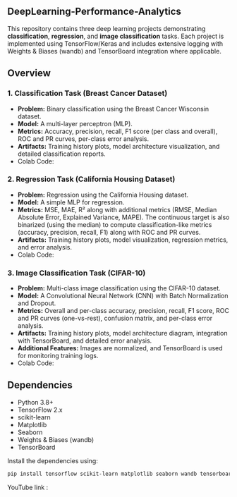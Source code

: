 ## DeepLearning-Performance-Analytics

This repository contains three deep learning projects demonstrating **classification**, **regression**, and **image classification** tasks. Each project is implemented using TensorFlow/Keras and includes extensive logging with Weights & Biases (wandb) and TensorBoard integration where applicable.

## Overview

### 1. Classification Task (Breast Cancer Dataset)
- **Problem:** Binary classification using the Breast Cancer Wisconsin dataset.
- **Model:** A multi-layer perceptron (MLP).
- **Metrics:** Accuracy, precision, recall, F1 score (per class and overall), ROC and PR curves, per-class error analysis.
- **Artifacts:** Training history plots, model architecture visualization, and detailed classification reports.
- Colab Code:

### 2. Regression Task (California Housing Dataset)
- **Problem:** Regression using the California Housing dataset.
- **Model:** A simple MLP for regression.
- **Metrics:** MSE, MAE, R² along with additional metrics (RMSE, Median Absolute Error, Explained Variance, MAPE). The continuous target is also binarized (using the median) to compute classification-like metrics (accuracy, precision, recall, F1) along with ROC and PR curves.
- **Artifacts:** Training history plots, model visualization, regression metrics, and error analysis.
- Colab Code:

### 3. Image Classification Task (CIFAR-10)
- **Problem:** Multi-class image classification using the CIFAR-10 dataset.
- **Model:** A Convolutional Neural Network (CNN) with Batch Normalization and Dropout.
- **Metrics:** Overall and per-class accuracy, precision, recall, F1 score, ROC and PR curves (one-vs-rest), confusion matrix, and per-class error analysis.
- **Artifacts:** Training history plots, model architecture diagram, integration with TensorBoard, and detailed error analysis.
- **Additional Features:** Images are normalized, and TensorBoard is used for monitoring training logs.
- Colab Code:

## Dependencies

- Python 3.8+
- TensorFlow 2.x
- scikit-learn
- Matplotlib
- Seaborn
- Weights & Biases (wandb)
- TensorBoard

Install the dependencies using:

```bash
pip install tensorflow scikit-learn matplotlib seaborn wandb tensorboard
```
YouTube link : 

